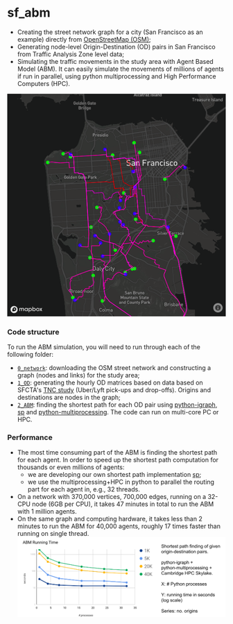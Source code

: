 # sf_abm
* Creating the street network graph for a city (San Francisco as an example) directly from [OpenStreetMap (OSM)](openstreetmap.org);
* Generating node-level Origin-Destination (OD) pairs in San Francisco from Traffic Analysis Zone level data;
* Simulating the traffic movements in the study area with Agent Based Model (ABM). It can easily simulate the movements of millions of agents if run in parallel, using python multiprocessing and High Performance Computers (HPC).

![ABM for San Francisco](figures/public/sf_vis.png)

### Code structure
To run the ABM simulation, you will need to run through each of the following folder:
  * [`0_network`](0_network): downloading the OSM street network and constructing a graph (nodes and links) for the study area;
  * [`1_OD`](1_OD): generating the hourly OD matrices based on data based on SFCTA's [TNC study](http://tncstoday.sfcta.org) (Uber/Lyft pick-ups and drop-offs). Origins and destinations are nodes in the graph;
  * [`2_ABM`](2_ABM): finding the shortest path for each OD pair using [python-igraph](http://igraph.org/python/), [sp](https://github.com/cb-cities/sp) and [python-multiprocessing](https://docs.python.org/3.4/library/multiprocessing.html?highlight=process). The code can run on multi-core PC or HPC.

### Performance
  * The most time consuming part of the ABM is finding the shortest path for each agent. In order to speed up the shortest path computation for thousands or even millions of agents:
  	* we are developing our own shortest path implementation [sp](https://github.com/cb-cities/sp);
  	* we use the multiprocessing+HPC in python to parallel the routing part for each agent in, e.g., 32 threads.
  * On a network with 370,000 vertices, 700,000 edges, running on a 32-CPU node (6GB per CPU), it takes 47 minutes in total to run the ABM with 1 million agents.
  * On the same graph and computing hardware, it takes less than 2 minutes to run the ABM for 40,000 agents, roughly 17 times faster than running on single thread.
  ![Performance graph](figures/public/bay_area_abm_performance.png)